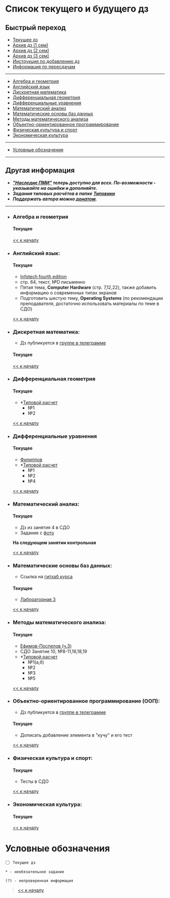 # Список текущего и будущего дз

## Быстрый переход

- [Текущее дз](README.md#Список-текущего-и-будущего-дз)
- [Архив дз (1 сем)](Дз_1_семестр.md#Список-старого-дз-за-1-семестр.)
- [Архив дз (2 сем)](Дз_2_семестр.md#Список-старого-дз-за-2-семестр.)
- [Архив дз (3 сем)](Дз_3_семестр.md#Список-старого-дз-за-3-семестр.)
- [Инструкция по добавлению дз](Как_вам_добавлять_сюда_дз/Как_добавить_дз.md)
- [Информация по пересдачам](пересдачи.md)

***

- [Алгебра и геометрия](#Алгебра-и-геометрия)
- [Английский язык](#Английский-язык)
- [Дискретная математика](#Дискретная-математика)
- [Дифференциальная геометрия](#Дифференциальная-геометрия)
- [Дифференциальные уравнения](#Дифференциальные-уравнения)
- [Математический анализ](#Математический-анализ)
- [Математические основы баз данных](#Математические-основы-баз-данных)
- [Методы математического анализа](#Методы-математического-анализа)
- [Объектно-ориентированное программирование](#Объектно-ориентированное-программирование-ООП)
- [Физическая культура и спорт](#Физическая-культура-и-спорт)
- [Экономическая культура](#Экономическая-культура)

***
    
- [Условные обозначения](#Условные-обозначения)

***

## Другая информация

- __*["Наследие ПМИ"](https://github.com/appliedMathematicsAndComputerScience/PMI_legacy) теперь доступно для всех. По-возможности - указывайте на ошибки и дополняйте.*__
- __*Задания типовых расчётов в папке [Типовики](https://github.com/nektonick/KMBO-01-homework/tree/master/%D0%A2%D0%B8%D0%BF%D0%BE%D0%B2%D0%B8%D0%BA%D0%B8)*__
- __*Поддержать автора можно [донатом](https://www.tinkoff.ru/rm/grebnev.nikita7/9UP5Q99768).*__

***

- ### Алгебра и геометрия 
    #### Текущее

    [<< к началу](#Быстрый-переход)

- ### Английский язык:
    #### Текущее
    - [Infotech fourth edition](Книги/Infotech_english_for_computer_users_Stud.pdf)
    - стр. 64, текст, №D письменно
    - Пятая тема, **Computer Hardware** (стр. 7,12,22), также добавить информацию о современных типах экранов
    - Подготовить шестую тему, **Operating Systems** (по рекомендации преподавателя, достаточно использовать материалы по теме в СДО)
    
    [<< к началу](#Быстрый-переход)
    
- ### Дискретная математика:
    - Дз публикуется в [группе в телеграмме](https://t.me/joinchat/H2C6xYWNUwI07E5D)
    #### Текущее
      
    [<< к началу](#Быстрый-переход)

- ### Дифференциальная геометрия
    #### Текущее
    - *[Типовой расчет](Типовики/Диффгем/tip_diffgeom-20-format.pdf)
        - №1
        - №2

    [<< к началу](#Быстрый-переход)

- ### Дифференциальные уравнения
    #### Текущее
    - [Филиппов](Книги/FilippovDU.pdf)
    - *[Типовой расчет](Типовики/Диффур/1.pdf)
        - №1
        - №2
        - №4
      
    [<< к началу](#Быстрый-переход)

- ### Математический анализ:
    #### Текущее
    - Дз из занятия 4 в СДО
    - Задание с [фото](Ресурсы/Изображения/3сем/матан_3.jpg)

    **На следующем занятии контрольная**

    [<< к началу](#Быстрый-переход) 

- ### Математические основы баз данных:
    - Ссылка на [гитхаб курса](https://github.com/alexander-mirea/Database2021)
    #### Текущее
    - [Лабораторная 3](https://drive.google.com/drive/folders/1AV2Q6T8w_Hyq7AcSBOWQi0UEQe9oX94f)
      
    [<< к началу](#Быстрый-переход)
    
- ### Методы математического анализа:
    #### Текущее
    - [Ефимов-Поспелов (ч.3)](Книги/Ефимов_Поспелов_Сборник_задач_по_математике_том_3.pdf)
    - СДО Занятие 10, №8-11,16,18,19
    - *[Типовой расчет](Типовики/Методы/Типовой_расчет_методы_м.а_3_сем..pdf)
        - №1(а,б)
        - №2
        - №3
        - №5

    [<< к началу](#Быстрый-переход)

- ### Объектно-ориентированное программирование (ООП):
    - Дз публикуется в [группе в телеграмме](https://t.me/joinchat/-7mG-7fjnI1lOTYy)
    #### Текущее
    - Дописать добавление элемента в "кучу" и его тест
    
    [<< к началу](#Быстрый-переход)

- ### Физическая культура и спорт:
    #### Текущее
    - Тесты в СДО
      
    [<< к началу](#Быстрый-переход)

- ### Экономическая культура:
    #### Текущее
      
    [<< к началу](#Быстрый-переход)


# Условные обозначения

- [ ] `Текущее дз`

`* - необязательное задание`

`(?) - непроверенная информация`

> [<< к началу](#Быстрый-переход)

